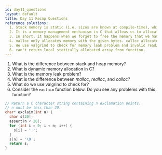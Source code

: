 ```yaml
---
id: day11_questions
layout: default
title: Day 11 Recap Questions
reference solutions:
  1. Stack memory is static (i.e. sizes are known at compile-time), while heap memory is dynamic (i.e. sizes are known during runtime). Because we know the memory sizes for stack memory, variables using stack memory are allocated and freed automatically, while those using heap memory require programmer to allocate and free in code. Another big difference is heap memory requires us to use pointers.
  2. It is a memory management mechanism in C that allows us to allocate memory with dynamic sizes during runtime. We do so by four allocation functions defined in stdlib.h. They are malloc, realloc, calloc and free.
  3. In short, it happens when we forget to free the memory that we have allocated.
  4. malloc only allocates memory with the given bytes. calloc allocates memory as malloc and initializes it to zero. realloc is used for resizing the memory. Note that the resizing can change the memory begin address. So if you have multiple pointers pointing to the same memory, you need to use caution when using realloc. You need to update all those pointers after realloc.
  5. We use valgrind to check for memory leak problem and invalid read/write problem.
  6. can't return local statically allocated array from function.
---
```


1.	What is the difference between stack and heap memory?
2.  What is dynamic memory allocation in C?
3.  What is the memory leak problem?
4.  What is the difference between *malloc*, *realloc*, and *calloc*?
5.  What do we use valgrind to check for?
6.  Consider the `exclaim` function below. Do you see any problems with this function?

```c
// Return a C character string containing n exclamation points.
// n must be less than 20.
char* exclaim(int n) {
  char s[20];
  assert(n < 20);
  for (int i = 0; i < n; i++) {
    s[i] = '!';
  }
  s[n] = '\0';
  return s;
}
```
